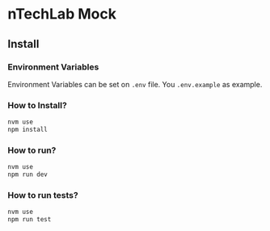 # nTechLab Mock

## Install

### Environment Variables

Environment Variables can be set on `.env` file. You `.env.example` as example.

### How to Install?

```bash
nvm use
npm install
```

### How to run?

```bash
nvm use
npm run dev
```

### How to run tests?

```bash
nvm use
npm run test
```
